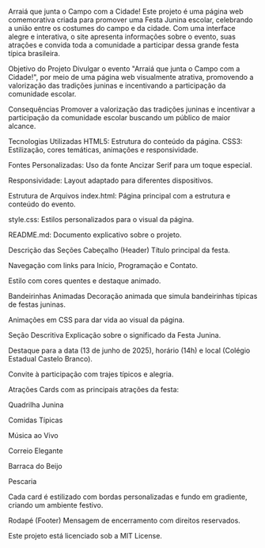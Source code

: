 Arraiá que junta o Campo com a Cidade!
Este projeto é uma página web comemorativa criada para promover uma Festa Junina escolar, 
celebrando a união entre os costumes do campo e da cidade. Com uma interface alegre e interativa, o site 
apresenta informações sobre o evento, suas atrações e convida toda a comunidade a participar dessa grande festa típica brasileira.

Objetivo do Projeto
Divulgar o evento "Arraiá que junta o Campo com a Cidade!", por meio de uma página web visualmente atrativa, promovendo a valorização das tradições juninas
 e incentivando a participação da comunidade escolar.

Consequências 
Promover a valorização das tradições juninas e incentivar a participação da comunidade escolar buscando um público de maior alcance.

Tecnologias Utilizadas
HTML5: Estrutura do conteúdo da página.
CSS3: Estilização, cores temáticas, animações e responsividade.

Fontes Personalizadas: Uso da fonte Ancizar Serif para um toque especial.

Responsividade: Layout adaptado para diferentes dispositivos.

 Estrutura de Arquivos
index.html: Página principal com a estrutura e conteúdo do evento.

style.css: Estilos personalizados para o visual da página.

README.md: Documento explicativo sobre o projeto.

Descrição das Seções
 Cabeçalho (Header)
Título principal da festa.

Navegação com links para Início, Programação e Contato.

Estilo com cores quentes e destaque animado.

 Bandeirinhas Animadas
Decoração animada que simula bandeirinhas típicas de festas juninas.

Animações em CSS para dar vida ao visual da página.

 Seção Descritiva
Explicação sobre o significado da Festa Junina.

Destaque para a data (13 de junho de 2025), horário (14h) e local (Colégio Estadual Castelo Branco).

Convite à participação com trajes típicos e alegria.


 Atrações
Cards com as principais atrações da festa:

Quadrilha Junina

Comidas Típicas

Música ao Vivo

Correio Elegante

Barraca do Beijo

Pescaria

Cada card é estilizado com bordas personalizadas e fundo em gradiente, criando um ambiente festivo.

 Rodapé (Footer)
Mensagem de encerramento com direitos reservados.

Este projeto está licenciado sob a MIT License.